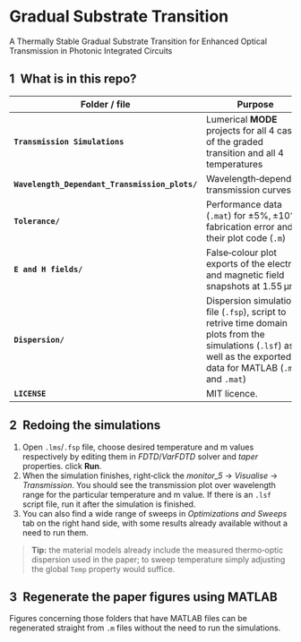 # Gradual Substrate Transition
A Thermally Stable Gradual Substrate Transition for Enhanced Optical Transmission in Photonic Integrated Circuits




## 1 What is in this repo?

| Folder / file | Purpose | Figure(s) |
| -------------- | ------- | -- |
| **`Transmission Simulations`** | Lumerical **MODE** projects for all 4 cases of the graded transition and all 4 temperatures | Fig. 1 & Fig. 6
| **`Wavelength_Dependant_Transmission_plots/`** | Wavelength‑dependent transmission curves | Fig. 3
| **`Tolerance/`** | Performance data (`.mat`) for ±5%, ±10% fabrication error and their plot code (`.m`) | Fig. 4
| **`E and H fields/`** | False‑colour plot exports of the electric and magnetic field snapshots at 1.55 µm | Fig. 5
| **`Dispersion/`** | Dispersion simulation file (`.fsp`), script to retrive time domain plots from the simulations (`.lsf`) as well as the exported data for MATLAB (`.m` and `.mat`) | Fig. 7
| **`LICENSE`** | MIT licence. |






## 2 Redoing the simulations

1. Open `.lms`/`.fsp` file, choose desired temperature and m values respectively by editing them in *FDTD*/*VarFDTD* solver and *taper* properties. click **Run**.  
2. When the simulation finishes, right‑click the *monitor_5* → *Visualise* → *Transmission*. You should see the transmission plot over wavelength range for the particular temperature and m value. If there is an `.lsf` script file, run it after the simulation is finished.
3. You can also find a wide range of sweeps in *Optimizations and Sweeps* tab on the right hand side, with some results already available without a need to run them.
   
> **Tip:** the material models already include the measured thermo‑optic dispersion used in the paper; to sweep temperature simply adjusting the global `Temp` property would suffice.





## 3 Regenerate the paper figures using MATLAB

Figures concerning those folders that have MATLAB files can be regenerated straight from `.m` files without the need to run the simulations.
